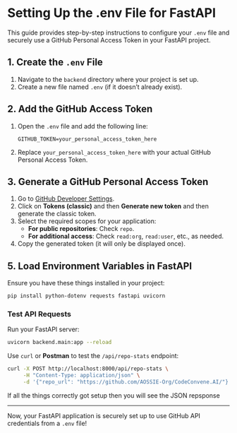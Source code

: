 # Setting Up the .env File for FastAPI

This guide provides step-by-step instructions to configure your `.env` file and securely use a GitHub Personal Access Token in your FastAPI project.

## 1. Create the `.env` File

1. Navigate to the `backend` directory where your project is set up.
2. Create a new file named `.env` (if it doesn’t already exist).

## 2. Add the GitHub Access Token

1. Open the `.env` file and add the following line:
   
   ```text
   GITHUB_TOKEN=your_personal_access_token_here
   ```
   
2. Replace `your_personal_access_token_here` with your actual GitHub Personal Access Token.

## 3. Generate a GitHub Personal Access Token

1. Go to [GitHub Developer Settings](https://github.com/settings/tokens).
2. Click on  **Tokens (classic)** and then **Generate new token** and then generate the classic token.
3. Select the required scopes for your application:
   - **For public repositories**: Check `repo`.
   - **For additional access**: Check `read:org`, `read:user`, etc., as needed.
4. Copy the generated token (it will only be displayed once).


## 5. Load Environment Variables in FastAPI

Ensure you have these things installed in your project:

```bash
pip install python-dotenv requests fastapi uvicorn

```

### Test API Requests
Run your FastAPI server:

```bash
uvicorn backend.main:app --reload
```

Use `curl` or **Postman** to test the `/api/repo-stats` endpoint:

```bash
curl -X POST http://localhost:8000/api/repo-stats \
     -H "Content-Type: application/json" \
     -d '{"repo_url": "https://github.com/AOSSIE-Org/CodeConvene.AI/"}'
```

If all the things correctly got setup then you will see the JSON repsponse

---


Now, your FastAPI application is securely set up to use GitHub API credentials from a `.env` file!